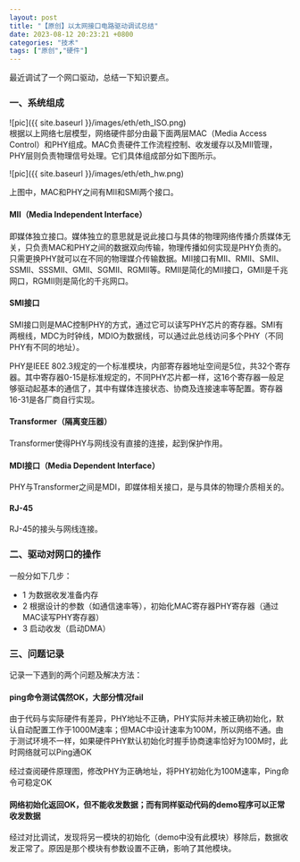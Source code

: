```yaml
---
layout: post
title: "【原创】以太网接口电路驱动调试总结"
date: 2023-08-12 20:23:21 +0800
categories: "技术"
tags: ["原创","硬件"]
---
```


最近调试了一个网口驱动，总结一下知识要点。

### 一、系统组成

![pic]({{ site.baseurl }}/images/eth/eth_ISO.png)<br>
根据以上网络七层模型，网络硬件部分由最下面两层MAC（Media Access Control）和PHY组成。MAC负责硬件工作流程控制、收发缓存以及MII管理，PHY层则负责物理信号处理。它们具体组成部分如下图所示。

![pic]({{ site.baseurl }}/images/eth/eth_hw.png)<br>

上图中，MAC和PHY之间有MII和SMI两个接口。

#### MII（Media Independent Interface）
即媒体独立接口。媒体独立的意思就是说此接口与具体的物理网络传播介质媒体无关，只负责MAC和PHY之间的数据双向传输，物理传播如何实现是PHY负责的。只需更换PHY就可以在不同的物理媒介传输数据。MII接口有MII、RMII、SMII、SSMII、SSSMII、GMII、SGMII、RGMII等。RMII是简化的MII接口，GMII是千兆网口，RGMII则是简化的千兆网口。

#### SMI接口
SMI接口则是MAC控制PHY的方式，通过它可以读写PHY芯片的寄存器。SMI有两根线，MDC为时钟线，MDIO为数据线，可以通过此总线访问多个PHY（不同PHY有不同的地址）。

PHY是IEEE 802.3规定的一个标准模块，内部寄存器地址空间是5位，共32个寄存器。其中寄存器0-15是标准规定的，不同PHY芯片都一样，这16个寄存器一般足够驱动起基本的通信了，其中有媒体连接状态、协商及连接速率等配置。寄存器16-31是各厂商自行实现。

#### Transformer（隔离变压器）
Transformer使得PHY与网线没有直接的连接，起到保护作用。

#### MDI接口（Media Dependent Interface）
PHY与Transformer之间是MDI，即媒体相关接口，是与具体的物理介质相关的。

#### RJ-45
RJ-45的接头与网线连接。

### 二、驱动对网口的操作
一般分如下几步：
 - 1 为数据收发准备内存
 - 2 根据设计的参数（如通信速率等），初始化MAC寄存器PHY寄存器（通过MAC读写PHY寄存器）
 - 3 启动收发（启动DMA）

### 三、问题记录
记录一下遇到的两个问题及解决方法：
#### ping命令测试偶然OK，大部分情况fail

由于代码与实际硬件有差异，PHY地址不正确，PHY实际并未被正确初始化，默认自动配置工作于1000M速率；但MAC中设计速率为100M，所以网络不通。由于测试环境不一样，如果硬件PHY默认初始化时握手协商速率恰好为100M时，此时网络就可以Ping通OK

经过查阅硬件原理图，修改PHY为正确地址，将PHY初始化为100M速率，Ping命令可稳定OK

#### 网络初始化返回OK，但不能收发数据；而有同样驱动代码的demo程序可以正常收发数据

经过对比调试，发现将另一模块的初始化（demo中没有此模块）移除后，数据收发正常了。原因是那个模块有参数设置不正确，影响了其他模块。
